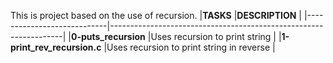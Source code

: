 This is project based on the use of recursion.
|**TASKS**		     |**DESCRIPTION**							|
|----------------------------|------------------------------------------------------------------|
|**0-puts_recursion**	     |Uses recursion to print string					|
|**1-print_rev_recursion.c** |Uses recursion to print string in reverse				|

